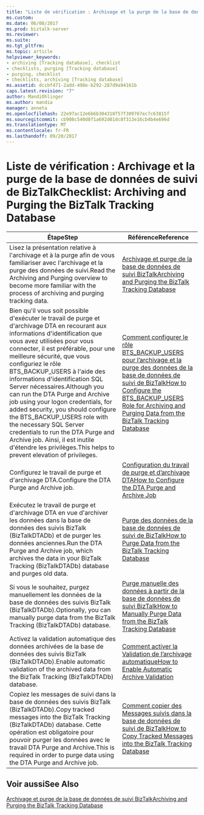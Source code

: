 ```yaml
---
title: "Liste de vérification : Archivage et la purge de la base de données de suivi de BizTalk | Documents Microsoft"
ms.custom: 
ms.date: 06/08/2017
ms.prod: biztalk-server
ms.reviewer: 
ms.suite: 
ms.tgt_pltfrm: 
ms.topic: article
helpviewer_keywords:
- archiving [Tracking database], checklist
- checklists, purging [Tracking database]
- purging, checklist
- checklists, archiving [Tracking database]
ms.assetid: dccbf471-2add-498e-b292-287d9a94161b
caps.latest.revision: "7"
author: MandiOhlinger
ms.author: mandia
manager: anneta
ms.openlocfilehash: 22e97ac12e6b6b304318f57f309767ec7c63815f
ms.sourcegitcommit: cb908c540d8f1a692d01dc8f313e16cb4b4e696d
ms.translationtype: MT
ms.contentlocale: fr-FR
ms.lasthandoff: 09/20/2017
---
```

# <a name="checklist-archiving-and-purging-the-biztalk-tracking-database"></a><span data-ttu-id="c93ce-102">Liste de vérification : Archivage et la purge de la base de données de suivi de BizTalk</span><span class="sxs-lookup"><span data-stu-id="c93ce-102">Checklist: Archiving and Purging the BizTalk Tracking Database</span></span>
|<span data-ttu-id="c93ce-103">Étape</span><span class="sxs-lookup"><span data-stu-id="c93ce-103">Step</span></span>|<span data-ttu-id="c93ce-104">Référence</span><span class="sxs-lookup"><span data-stu-id="c93ce-104">Reference</span></span>|  
|----------|---------------|  
|<span data-ttu-id="c93ce-105">Lisez la présentation relative à l'archivage et à la purge afin de vous familiariser avec l'archivage et la purge des données de suivi.</span><span class="sxs-lookup"><span data-stu-id="c93ce-105">Read the Archiving and Purging overview to become more familiar with the process of archiving and purging tracking data.</span></span>|[<span data-ttu-id="c93ce-106">Archivage et purge de la base de données de suivi BizTalk</span><span class="sxs-lookup"><span data-stu-id="c93ce-106">Archiving and Purging the BizTalk Tracking Database</span></span>](../core/archiving-and-purging-the-biztalk-tracking-database.md)|  
|<span data-ttu-id="c93ce-107">Bien qu'il vous soit possible d'exécuter le travail de purge et d'archivage DTA en recourant aux informations d'identification que vous avez utilisées pour vous connecter, il est préférable, pour une meilleure sécurité, que vous configuriez le rôle BTS_BACKUP_USERS à l'aide des informations d'identification SQL Server nécessaires.</span><span class="sxs-lookup"><span data-stu-id="c93ce-107">Although you can run the DTA Purge and Archive job using your logon credentials, for added security, you should configure the BTS_BACKUP_USERS role with the necessary SQL Server credentials to run the DTA Purge and Archive job.</span></span> <span data-ttu-id="c93ce-108">Ainsi, il est inutile d'étendre les privilèges.</span><span class="sxs-lookup"><span data-stu-id="c93ce-108">This helps to prevent elevation of privileges.</span></span>|[<span data-ttu-id="c93ce-109">Comment configurer le rôle BTS_BACKUP_USERS pour l’archivage et la purge des données de la base de données de suivi de BizTalk</span><span class="sxs-lookup"><span data-stu-id="c93ce-109">How to Configure the BTS_BACKUP_USERS Role for Archiving and Purging Data from the BizTalk Tracking Database</span></span>](../core/configure-bts_backup_users-role-to-archive-and-purge-from-tracking-database.md)|  
|<span data-ttu-id="c93ce-110">Configurez le travail de purge et d'archivage DTA.</span><span class="sxs-lookup"><span data-stu-id="c93ce-110">Configure the DTA Purge and Archive job.</span></span>|[<span data-ttu-id="c93ce-111">Configuration du travail de purge et d’archivage DTA</span><span class="sxs-lookup"><span data-stu-id="c93ce-111">How to Configure the DTA Purge and Archive Job</span></span>](../core/how-to-configure-the-dta-purge-and-archive-job.md)|  
|<span data-ttu-id="c93ce-112">Exécutez le travail de purge et d'archivage DTA en vue d'archiver les données dans la base de données des suivis BizTalk (BizTalkDTADb) et de purger les données anciennes.</span><span class="sxs-lookup"><span data-stu-id="c93ce-112">Run the DTA Purge and Archive job, which archives the data in your BizTalk Tracking (BizTalkDTADb) database and purges old data.</span></span>|[<span data-ttu-id="c93ce-113">Purge des données de la base de données de suivi de BizTalk</span><span class="sxs-lookup"><span data-stu-id="c93ce-113">How to Purge Data from the BizTalk Tracking Database</span></span>](../core/how-to-purge-data-from-the-biztalk-tracking-database.md)|  
|<span data-ttu-id="c93ce-114">Si vous le souhaitez, purgez manuellement les données de la base de données des suivis BizTalk (BizTalkDTADb).</span><span class="sxs-lookup"><span data-stu-id="c93ce-114">Optionally, you can manually purge data from the BizTalk Tracking (BizTalkDTADb) database.</span></span>|[<span data-ttu-id="c93ce-115">Purge manuelle des données à partir de la base de données de suivi BizTalk</span><span class="sxs-lookup"><span data-stu-id="c93ce-115">How to Manually Purge Data from the BizTalk Tracking Database</span></span>](../core/how-to-manually-purge-data-from-the-biztalk-tracking-database.md)|  
|<span data-ttu-id="c93ce-116">Activez la validation automatique des données archivées de la base de données des suivis BizTalk (BizTalkDTADb).</span><span class="sxs-lookup"><span data-stu-id="c93ce-116">Enable automatic validation of the archived data from the BizTalk Tracking (BizTalkDTADb) database.</span></span>|[<span data-ttu-id="c93ce-117">Comment activer la Validation de l’archivage automatique</span><span class="sxs-lookup"><span data-stu-id="c93ce-117">How to Enable Automatic Archive Validation</span></span>](../core/how-to-enable-automatic-archive-validation.md)|  
|<span data-ttu-id="c93ce-118">Copiez les messages de suivi dans la base de données des suivis BizTalk (BizTalkDTADb).</span><span class="sxs-lookup"><span data-stu-id="c93ce-118">Copy tracked messages into the BizTalk Tracking (BizTalkDTADb) database.</span></span> <span data-ttu-id="c93ce-119">Cette opération est obligatoire pour pouvoir purger les données avec le travail DTA Purge and Archive.</span><span class="sxs-lookup"><span data-stu-id="c93ce-119">This is required in order to purge data using the DTA Purge and Archive job.</span></span>|[<span data-ttu-id="c93ce-120">Comment copier des Messages suivis dans la base de données de suivi de BizTalk</span><span class="sxs-lookup"><span data-stu-id="c93ce-120">How to Copy Tracked Messages into the BizTalk Tracking Database</span></span>](../core/how-to-copy-tracked-messages-into-the-biztalk-tracking-database.md)|  
  
## <a name="see-also"></a><span data-ttu-id="c93ce-121">Voir aussi</span><span class="sxs-lookup"><span data-stu-id="c93ce-121">See Also</span></span>  
 [<span data-ttu-id="c93ce-122">Archivage et purge de la base de données de suivi BizTalk</span><span class="sxs-lookup"><span data-stu-id="c93ce-122">Archiving and Purging the BizTalk Tracking Database</span></span>](../core/archiving-and-purging-the-biztalk-tracking-database.md)